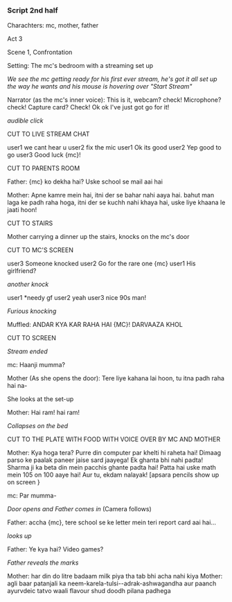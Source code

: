 ### Script 2nd half

Charachters: mc, mother, father

Act 3

Scene 1, Confrontation

Setting: The mc's bedroom with a streaming set up

_We see the mc getting ready for his first ever stream, he's got it all set up the way he wants and his mouse is hovering over "Start Stream"_

Narrator (as the mc's inner voice): This is it, webcam? check! Microphone? check! Capture card? Check! Ok ok I've just got go for it!

_audible click_

CUT TO LIVE STREAM CHAT

user1	we cant hear u
user2 	fix the mic
user1	Ok its good
user2	Yep good to go
user3	Good luck {mc}!

CUT TO PARENTS ROOM

Father: {mc} ko dekha hai? Uske school se mail aai hai

Mother: Apne kamre mein hai, itni der se bahar nahi aaya hai. bahut man laga ke padh raha hoga, itni der se kuchh nahi khaya hai, uske liye khaana le jaati hoon!

CUT TO STAIRS

Mother carrying a dinner up the stairs, knocks on the mc's door

CUT TO MC'S SCREEN

user3	Someone knocked
user2	Go for the rare one {mc}
user1	His girlfriend?


*another knock*

user1	\*needy gf
user2	yeah
user3	nice 90s man!

*Furious knocking*

Muffled: ANDAR KYA KAR RAHA HAI {MC}! DARVAAZA KHOL

CUT TO SCREEN

*Stream ended*

mc: Haanji mumma?

Mother (As she opens the door): Tere liye kahana lai hoon, tu itna padh raha hai na-

She looks at the set-up

Mother: Hai ram! hai ram!

*Collapses on the bed*

CUT TO THE PLATE WITH FOOD WITH VOICE OVER BY MC AND MOTHER

Mother: Kya hoga tera? Purre din computer par khelti hi raheta hai! Dimaag  parso ke paalak paneer jaise sard jaayega! Ek ghanta bhi nahi padta! Sharma ji ka beta din mein pacchis ghante padta hai! Patta hai uske math mein 105 on 100 aaye hai! Aur tu, ekdam nalayak! [apsara pencils show up on screen }

mc: Par mumma-

*Door opens and Father comes in* (Camera follows)

Father: accha {mc}, tere school se ke letter mein teri report card aai hai...

*looks up*

Father: Ye kya hai? Video games? 

*Father reveals the marks*

Mother: har din do litre badaam milk piya tha tab bhi acha nahi kiya
Mother: agli baar patanjali ka neem-karela-tulsi--adrak-ashwagandha aur paanch ayurvdeic tatvo waali  flavour shud doodh pilana padhega
